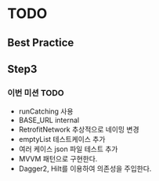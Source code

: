 # TODO
## Best Practice
## Step3

### 이번 미션 TODO
- runCatching 사용
- BASE_URL internal
- RetrofitNetwork 추상적으로 네이밍 변경
- emptyList 테스트케이스 추가
- 여러 케이스 json 파일 테스트 추가
- MVVM 패턴으로 구현한다.
- Dagger2, Hilt를 이용하여 의존성을 주입한다.
